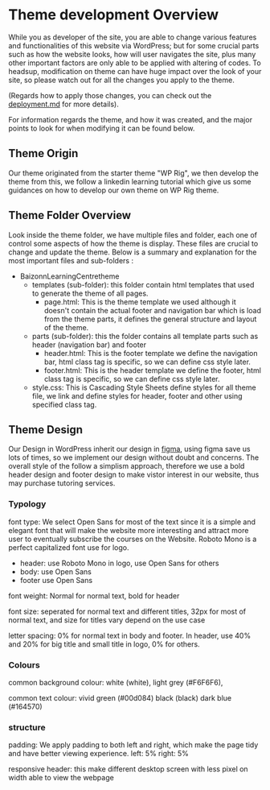 # Theme development Overview

While you as developer of the site, you are able to change various features and functionalities of this website via
WordPress;
but for some crucial parts such as how the website looks, how will user navigates the site,
plus many other important factors are only able to be applied with altering of codes.
To headsup, modification on theme can have huge impact over the look of your site,
so please watch out for all the changes you apply to the theme.

(Regards how to apply those changes, you can check out the [deployment.md](/deployment.md) for more details).

For information regards the theme, and how it was created, and the major points to look for when modifying it can be
found below.

## Theme Origin

Our theme originated from the starter theme "WP Rig", we then develop the theme from this, we follow a linkedin learning tutorial which give us some guidances on how to develop our own theme on WP Rig theme.

## Theme Folder Overview

Look inside the theme folder, we have multiple files and folder, each one of control some aspects of how the theme is
display. These files are crucial to change and update the theme. Below is a summary and explanation for the most
important files and sub-folders :

- BaizonnLearningCentretheme
    - templates (sub-folder): this folder contain html templates that used to generate the theme of all pages.
        - page.html: This is the theme template we used although it doesn't contain the actual footer and navigation bar
            which is load from the theme parts, it defines the general structure and layout of the theme.
    - parts (sub-folder): this the folder contains all template parts such as header (navigation bar) and footer
        - header.html: This is the footer template we define the navigation bar, html class tag is specific, so we can define
             css style later.
        - footer.html: This is the header template we define the footer, html class tag is specific, so we can define css
             style later.
    - style.css: This is Cascading Style Sheets define styles for all theme file, we link and define styles for header,
      footer and other using specified class tag.

## Theme Design

Our Design in WordPress inherit our design in [figma](https://www.figma.com/file/1ubJjWaeQUFzoygyQkc2WO/CP3402), using figma save us lots of times, so we implement our design without doubt and concerns. The overall style of the follow a simplism approach, therefore we use a bold header design and footer design to make vistor interest in our website, thus may purchase tutoring services.


### Typology

font type:
We select Open Sans for most of the text since it is a simple and elegant font that will make the website more
interesting and attract more user to eventually subscribe the courses on the Website. Roboto Mono is a perfect capitalized font use for logo.

- header: use Roboto Mono in logo, use Open Sans for others
- body: use Open Sans
- footer use Open Sans

font weight: Normal for normal text, bold for header

font size: seperated for normal text and different titles, 32px for most of normal text, and size for titles vary depend on the use case

letter spacing: 0% for normal text in body and footer. In header, use 40% and 20% for big title and small title in logo,
0% for others.

### Colours

common background colour:
white (white),
light grey (#F6F6F6),

common text colour:
vivid green (#00d084)
black (black)
dark blue (#164570)

### structure


padding:
We apply padding to both left and right, which make the page tidy and have better viewing experience.
left: 5%
right: 5%

responsive header: this make different desktop screen with less pixel on width able to view the webpage

